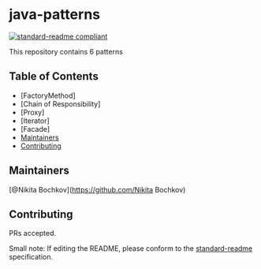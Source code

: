 # java-patterns

[![standard-readme compliant](https://img.shields.io/badge/standard--readme-OK-green.svg?style=flat-square)](https://github.com/RichardLitt/standard-readme)

This repository contains 6 patterns

## Table of Contents

- [FactoryMethod]
- [Chain of Responsibility]
- [Proxy]
- [Iterator]
- [Facade]
- [Maintainers](#maintainers)
- [Contributing](#contributing)


## Maintainers

[@Nikita Bochkov](https://github.com/Nikita Bochkov)

## Contributing

PRs accepted.

Small note: If editing the README, please conform to the
[standard-readme](https://github.com/RichardLitt/standard-readme) specification.


